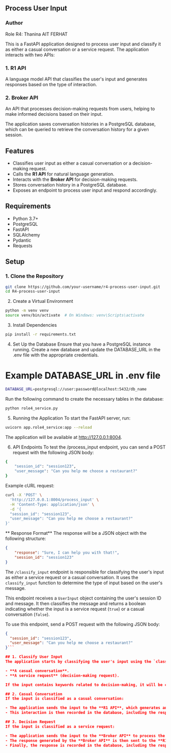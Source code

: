 ## Process User Input
### Author
Role R4: Thanina AIT FERHAT
 

This is a FastAPI application designed to process user input and classify it as either a casual conversation or a service request. The application interacts with two APIs:

### 1. **R1 API**
A language model API that classifies the user's input and generates responses based on the type of interaction.

### 2. **Broker API**
An API that processes decision-making requests from users, helping to make informed decisions based on their input.

The application saves conversation histories in a PostgreSQL database, which can be queried to retrieve the conversation history for a given session.

## Features

- Classifies user input as either a casual conversation or a decision-making request.
- Calls the **R1 API** for natural language generation.
- Interacts with the **Broker API** for decision-making requests.
- Stores conversation history in a PostgreSQL database.
- Exposes an endpoint to process user input and respond accordingly.

## Requirements

- Python 3.7+
- PostgreSQL
- FastAPI
- SQLAlchemy
- Pydantic
- Requests


## Setup

### 1. Clone the Repository

```bash
git clone https://github.com/your-username/r4-process-user-input.git
cd R4-process-user-input
```
2. Create a Virtual Environment
```bash
python -m venv venv
source venv/bin/activate  # On Windows: venv\Scripts\activate
```
3. Install Dependencies
```bash
pip install -r requirements.txt
```
4. Set Up the Database
Ensure that you have a PostgreSQL instance running. Create a new database and update the DATABASE_URL in the .env file with the appropriate credentials.


# Example DATABASE_URL in .env file
```bash
DATABASE_URL=postgresql://user:password@localhost:5432/db_name
```
Run the following command to create the necessary tables in the database:

```bash
python role4_service.py
```
5. Running the Application
To start the FastAPI server, run:

```bash
uvicorn app.role4_service:app --reload
```
The application will be available at http://127.0.0.1:8004.

6. API Endpoints
To test the /process_input endpoint, you can send a POST request with the following JSON body:

```bash
{
    "session_id": "session123",
    "user_message": "Can you help me choose a restaurant?"
}
```
Example cURL request:

```bash
curl -X 'POST' \
  'http://127.0.0.1:8004/process_input' \
  -H 'Content-Type: application/json' \
  -d '{
  "session_id": "session123",
  "user_message": "Can you help me choose a restaurant?"
}'
```
** Response Format**
The response will be a JSON object with the following structure:

```json
{
    "response": "Sure, I can help you with that!",
    "session_id": "session123"
}
```

The `/classify_input` endpoint is responsible for classifying the user's input as either a service request or a casual conversation. It uses the `classify_input` function to determine the type of input based on the user's message.

This endpoint receives a `UserInput` object containing the user's session ID and message. It then classifies the message and returns a boolean indicating whether the input is a service request (`true`) or a casual conversation (`false`).


To use this endpoint, send a POST request with the following JSON body:

```json
{
  "session_id": "session123",
  "user_message": "Can you help me choose a restaurant?"
}```

## 1. Classify User Input
The application starts by classifying the user's input using the `classify_input` function. This function determines whether the input corresponds to:

- **A casual conversation**.
- **A service request** (decision-making request).

If the input contains keywords related to decision-making, it will be classified as a service request. Otherwise, it will be considered a casual conversation.

## 2. Casual Conversation
If the input is classified as a casual conversation:

- The application sends the input to the **R1 API**, which generates an appropriate response.
- This interaction is then recorded in the database, including the response generated by the assistant.

## 3. Decision Request
If the input is classified as a service request:

- The application sends the input to the **Broker API** to process the request.
- The response generated by the **Broker API** is then sent to the **R1 API**, which transforms this response into natural language.
- Finally, the response is recorded in the database, including the response generated by the assistant.



